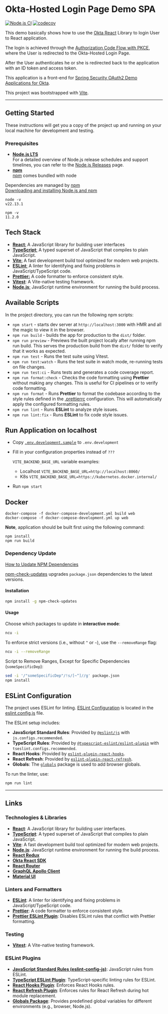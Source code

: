 # Okta-Hosted Login Page Demo SPA

[![Node.js CI](https://github.com/gennadyyonov/hello-okta-spa/actions/workflows/node.js.yml/badge.svg)](https://github.com/gennadyyonov/hello-okta-spa/actions/workflows/node.js.yml)
[![codecov](https://codecov.io/gh/gennadyyonov/hello-okta-spa/graph/badge.svg)](https://codecov.io/gh/gennadyyonov/hello-okta-spa)

This demo basically shows how to use the [Okta React](https://github.com/okta/okta-oidc-js/tree/master/packages/okta-react) Library to login User to React application. 

The login is achieved through the [Authorization Code Flow with PKCE](https://developer.okta.com/docs/guides/implement-auth-code-pkce/overview/), where the User is redirected to the Okta-Hosted Login Page. 

After the User authenticates he or she is redirected back to the application with an ID token and access token.

This application is a front-end for [Spring Security OAuth2 Demo Applications for Okta](https://github.com/gennadyyonov/hello-okta).

This project was bootstrapped with [Vite](https://vitejs.dev/).

---

## Getting Started

These instructions will get you a copy of the project up and running on your local machine for development and testing.

### Prerequisites

- **[Node.js LTS](https://nodejs.org/en/)** \
  For a detailed overview of Node.js release schedules and support timelines, you can refer to the [Node.js Releases](https://nodejs.org/en/about/previous-releases) page.
- **[npm](https://www.npmjs.com)** \
  [npm](https://www.npmjs.com/package/npm) comes bundled with node

Dependencies are managed by [npm](https://docs.npmjs.com/)  
[Downloading and installing Node.js and npm](https://docs.npmjs.com/downloading-and-installing-node-js-and-npm)
```
node -v
v22.13.1

npm -v
11.2.0
```

## Tech Stack

- [**React**:](https://reactjs.org/) A JavaScript library for building user interfaces
- [**TypeScript**:](https://www.typescriptlang.org/) A typed superset of JavaScript that compiles to plain JavaScript.
- [**Vite**:](https://vitejs.dev/) A fast development build tool optimized for modern web projects.
- [**ESLint**:](https://eslint.org/) A linter for identifying and fixing problems in JavaScript/TypeScript code.
- [**Prettier:**](https://prettier.io/) A code formatter to enforce consistent style.
- [**Vitest**](https://vitest.dev/): A Vite-native testing framework.
- [**Node.js**:](https://nodejs.org/) JavaScript runtime environment for running the build process.

## Available Scripts

In the project directory, you can run the following npm scripts:

- `npm start` - starts dev server at `http://localhost:3000` with HMR and all the magic to view it in the browser.
- `npm run build` - builds the app for production to the `dist/` folder.
- `npm run preview` - Previews the built project locally after running npm run build. This serves the production build from the `dist/` folder to verify that it works as expected.
- `npm run test` - Runs the test suite using Vitest.
- `npm run test:watch` - Runs the test suite in watch mode, re-running tests on file changes.
- `npm run test:ci` - Runs tests and generates a code coverage report.
- `npm run format:check` - Checks the code formatting using **Prettier** without making any changes. This is useful for CI pipelines or to verify code formatting.
- `npm run format` - Runs **Prettier** to format the codebase according to the style rules defined in the [.prettierrc](.prettierrc) configuration. This will automatically apply the configured formatting rules.
- `npm run lint` - Runs **ESLint** to analyze style issues.
- `npm run lint:fix` - Runs **ESLint** to fix code style issues.

## Run Application on localhost

* Copy [`.env.development.sample`](.env.development.sample) to `.env.development`
* Fill in your configuration properties instead of `???`
    
    `VITE_BACKEND_BASE_URL` variable examples:
    * Localhost `VITE_BACKEND_BASE_URL=http://localhost:8060/`
    * K8s `VITE_BACKEND_BASE_URL=https://kubernetes.docker.internal/`
* Run `npm start`

## Docker

```
docker-compose -f docker-compose-development.yml build web
docker-compose -f docker-compose-development.yml up web
```
**Note**, application should be built first using the following command:
```
npm install
npm run build
```

### Dependency Update

[How to Update NPM Dependencies](https://www.freecodecamp.org/news/how-to-update-npm-dependencies/)

[npm-check-updates](https://www.npmjs.com/package/npm-check-updates) upgrades `package.json` dependencies to the latest versions.

#### Installation

```bash
npm install -g npm-check-updates
```

#### Usage

Choose which packages to update in **interactive mode**:

```bash
ncu -i
```

To enforce strict versions (i.e., without `^` or `~`), use the `--removeRange` flag:

```bash
ncu -i --removeRange
```

Script to Remove Ranges, Except for Specific Dependencies (`someSpecificDep`):

```bash
sed -i '/"someSpecificDep"/!s/[~^]//g' package.json
npm install
```

## ESLint Configuration

The project uses ESLint for linting. [ESLint Configuration](https://eslint.org/docs/user-guide/configuring) is located in the [eslint.config.js](eslint.config.js) file.

The ESLint setup includes:

- **JavaScript Standard Rules**: Provided by [`@eslint/js`](https://www.npmjs.com/package/@eslint/js) with `js.configs.recommended`.
- **TypeScript Rules**: Provided by [`@typescript-eslint/eslint-plugin`](https://www.npmjs.com/package/@typescript-eslint/eslint-plugin) with `tseslint.configs.recommended`.
- **React Hooks**: Provided by [`eslint-plugin-react-hooks`](https://www.npmjs.com/package/eslint-plugin-react-hooks).
- **React Refresh**: Provided by [`eslint-plugin-react-refresh`](https://www.npmjs.com/package/eslint-plugin-react-refresh).
- **Globals**: The [`globals`](https://www.npmjs.com/package/globals) package is used to add browser globals.

To run the linter, use:

```bash
npm run lint
```
---

## Links

### Technologies & Libraries

- **[React](https://reactjs.org/)**: A JavaScript library for building user interfaces.
- **[TypeScript](https://www.typescriptlang.org/)**: A typed superset of JavaScript that compiles to plain JavaScript.
- **[Vite](https://vitejs.dev/)**: A fast development build tool optimized for modern web projects.
- **[Node.js](https://nodejs.org/)**: JavaScript runtime environment for running the build process.
- **[React Redux](https://react-redux.js.org/)**
- **[Okta React SDK](https://github.com/okta/okta-oidc-js/tree/master/packages/okta-react)**
- **[React Router](https://reactrouter.com/)**
- **[GraphQL Apollo Client](https://www.apollographql.com/docs/react/)**
- **[Material UI](https://material-ui.com/)**

### Linters and Formatters

- **[ESLint](https://eslint.org/)**: A linter for identifying and fixing problems in JavaScript/TypeScript code.
- **[Prettier](https://prettier.io/)**: A code formatter to enforce consistent style.
- **[Prettier ESLint Plugin](https://www.npmjs.com/package/eslint-config-prettier)**: Disables ESLint rules that conflict with Prettier formatting.

### Testing

- **[Vitest](https://vitest.dev/)**: A Vite-native testing framework.

### ESLint Plugins

- **[JavaScript Standard Rules (eslint-config-js)](https://www.npmjs.com/package/@eslint/js)**: JavaScript rules from ESLint.
- **[TypeScript ESLint Plugin](https://www.npmjs.com/package/@typescript-eslint/eslint-plugin)**: TypeScript-specific linting rules for ESLint.
- **[React Hooks Plugin](https://www.npmjs.com/package/eslint-plugin-react-hooks)**: Enforces React Hooks rules.
- **[React Refresh Plugin](https://www.npmjs.com/package/eslint-plugin-react-refresh)**: Enforces rules for React Refresh during hot module replacement.
- **[Globals Package](https://www.npmjs.com/package/globals)**: Provides predefined global variables for different environments (e.g., browser, Node.js).
